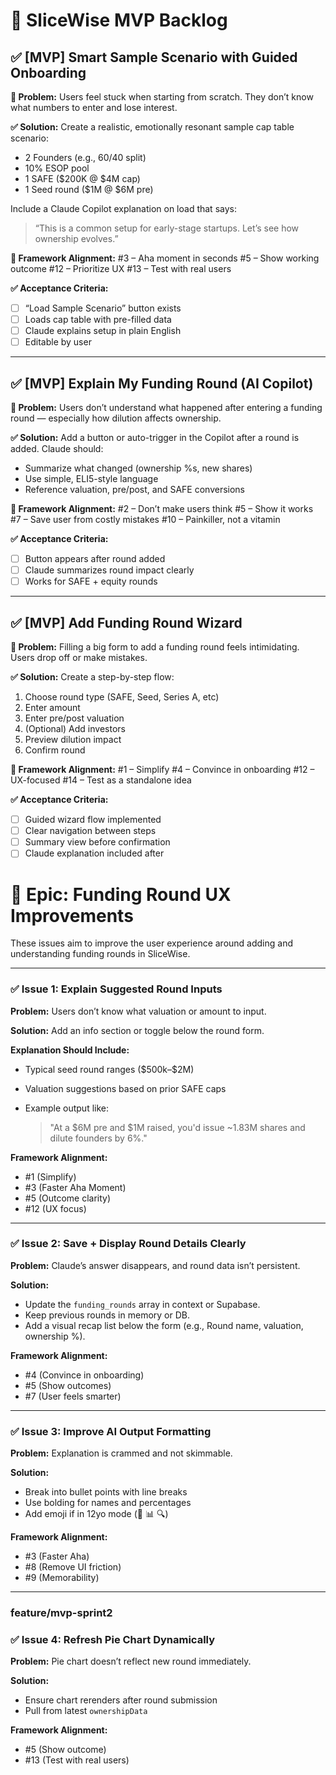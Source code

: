 # 🧾 SliceWise MVP Backlog

## ✅ \[MVP] Smart Sample Scenario with Guided Onboarding

**📌 Problem:**
Users feel stuck when starting from scratch. They don’t know what numbers to enter and lose interest.

**✅ Solution:**
Create a realistic, emotionally resonant sample cap table scenario:

* 2 Founders (e.g., 60/40 split)
* 10% ESOP pool
* 1 SAFE (\$200K @ \$4M cap)
* 1 Seed round (\$1M @ \$6M pre)

Include a Claude Copilot explanation on load that says:

> “This is a common setup for early-stage startups. Let’s see how ownership evolves.”

**🎯 Framework Alignment:**
\#3 – Aha moment in seconds
\#5 – Show working outcome
\#12 – Prioritize UX
\#13 – Test with real users

**✅ Acceptance Criteria:**

* [ ] “Load Sample Scenario” button exists
* [ ] Loads cap table with pre-filled data
* [ ] Claude explains setup in plain English
* [ ] Editable by user

---

## ✅ \[MVP] Explain My Funding Round (AI Copilot)

**📌 Problem:**
Users don’t understand what happened after entering a funding round — especially how dilution affects ownership.

**✅ Solution:**
Add a button or auto-trigger in the Copilot after a round is added. Claude should:

* Summarize what changed (ownership %s, new shares)
* Use simple, ELI5-style language
* Reference valuation, pre/post, and SAFE conversions

**🎯 Framework Alignment:**
\#2 – Don’t make users think
\#5 – Show it works
\#7 – Save user from costly mistakes
\#10 – Painkiller, not a vitamin

**✅ Acceptance Criteria:**

* [ ] Button appears after round added
* [ ] Claude summarizes round impact clearly
* [ ] Works for SAFE + equity rounds

---

## ✅ \[MVP] Add Funding Round Wizard

**📌 Problem:**
Filling a big form to add a funding round feels intimidating. Users drop off or make mistakes.

**✅ Solution:**
Create a step-by-step flow:

1. Choose round type (SAFE, Seed, Series A, etc)
2. Enter amount
3. Enter pre/post valuation
4. (Optional) Add investors
5. Preview dilution impact
6. Confirm round

**🎯 Framework Alignment:**
\#1 – Simplify
\#4 – Convince in onboarding
\#12 – UX-focused
\#14 – Test as a standalone idea

**✅ Acceptance Criteria:**

* [ ] Guided wizard flow implemented
* [ ] Clear navigation between steps
* [ ] Summary view before confirmation
* [ ] Claude explanation included after

# 🧾 Epic: Funding Round UX Improvements

These issues aim to improve the user experience around adding and understanding funding rounds in SliceWise.

---

### ✅ Issue 1: Explain Suggested Round Inputs

**Problem:** Users don’t know what valuation or amount to input.

**Solution:** Add an info section or toggle below the round form.

**Explanation Should Include:**

* Typical seed round ranges (\$500k–\$2M)
* Valuation suggestions based on prior SAFE caps
* Example output like:

  > "At a \$6M pre and \$1M raised, you'd issue \~1.83M shares and dilute founders by 6%."

**Framework Alignment:**

* \#1 (Simplify)
* \#3 (Faster Aha Moment)
* \#5 (Outcome clarity)
* \#12 (UX focus)

---

### ✅ Issue 2: Save + Display Round Details Clearly

**Problem:** Claude’s answer disappears, and round data isn’t persistent.

**Solution:**

* Update the `funding_rounds` array in context or Supabase.
* Keep previous rounds in memory or DB.
* Add a visual recap list below the form (e.g., Round name, valuation, ownership %).

**Framework Alignment:**

* \#4 (Convince in onboarding)
* \#5 (Show outcomes)
* \#7 (User feels smarter)

---

### ✅ Issue 3: Improve AI Output Formatting

**Problem:** Explanation is crammed and not skimmable.

**Solution:**

* Break into bullet points with line breaks
* Use bolding for names and percentages
* Add emoji if in 12yo mode (🎯 📊 🔍)

**Framework Alignment:**

* \#3 (Faster Aha)
* \#8 (Remove UI friction)
* \#9 (Memorability)

---
### feature/mvp-sprint2

### ✅ Issue 4: Refresh Pie Chart Dynamically

**Problem:** Pie chart doesn’t reflect new round immediately.

**Solution:**

* Ensure chart rerenders after round submission
* Pull from latest `ownershipData`

**Framework Alignment:**

* \#5 (Show outcome)
* \#13 (Test with real users)
